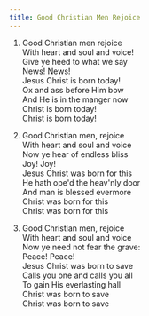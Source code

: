 ```yaml
---
title: Good Christian Men Rejoice
---
```

1. Good Christian men rejoice  
With heart and soul and voice!  
Give ye heed to what we say  
News! News!  
Jesus Christ is born today!  
Ox and ass before Him bow  
And He is in the manger now  
Christ is born today!  
Christ is born today!

2. Good Christian men, rejoice  
With heart and soul and voice  
Now ye hear of endless bliss  
Joy! Joy!  
Jesus Christ was born for this  
He hath ope'd the heav'nly door  
And man is blessed evermore  
Christ was born for this  
Christ was born for this

3. Good Christian men, rejoice  
With heart and soul and voice  
Now ye need not fear the grave:  
Peace! Peace!  
Jesus Christ was born to save  
Calls you one and calls you all  
To gain His everlasting hall  
Christ was born to save  
Christ was born to save
